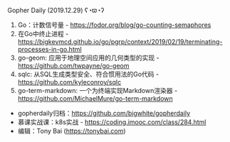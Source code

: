 Gopher Daily (2019.12.29) ʕ◔ϖ◔ʔ

1. Go：计数信号量 - https://fodor.org/blog/go-counting-semaphores
2. 在Go中终止进程 - https://bigkevmcd.github.io/go/pgrp/context/2019/02/19/terminating-processes-in-go.html
3. go-geom: 应用于地理空间应用的几何类型的实现 - https://github.com/twpayne/go-geom
4. sqlc: 从SQL生成类型安全、符合惯用法的Go代码 - https://github.com/kyleconroy/sqlc
5. go-term-markdown: 一个为终端实现Markdown渲染器 - https://github.com/MichaelMure/go-term-markdown

* gopherdaily归档：https://github.com/bigwhite/gopherdaily
* 慕课实战课：k8s实战 - https://coding.imooc.com/class/284.html
* 编辑：Tony Bai (https://tonybai.com)

